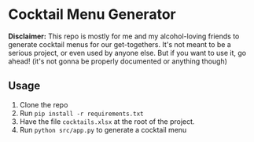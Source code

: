 # Cocktail Menu Generator
**Disclaimer:** This repo is mostly for me and my alcohol-loving friends to generate cocktail menus for our get-togethers. It's not meant to be a serious project, or even used by anyone else. But if you want to use it, go ahead! (it's not gonna be properly documented or anything though)

## Usage
1. Clone the repo
2. Run `pip install -r requirements.txt`
3. Have the file `cocktails.xlsx` at the root of the project.
4. Run `python src/app.py` to generate a cocktail menu

